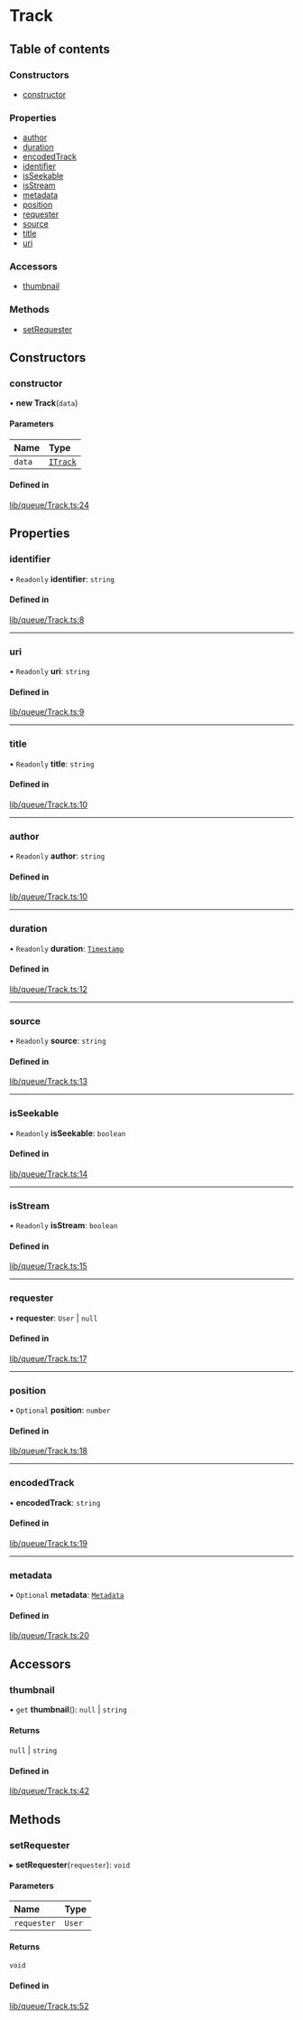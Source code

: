 # Track

## Table of contents

### Constructors

- [constructor](Track.md#constructor)

### Properties

- [author](Track.md#author)
- [duration](Track.md#duration)
- [encodedTrack](Track.md#encodedtrack)
- [identifier](Track.md#identifier)
- [isSeekable](Track.md#isseekable)
- [isStream](Track.md#isstream)
- [metadata](Track.md#metadata)
- [position](Track.md#position)
- [requester](Track.md#requester)
- [source](Track.md#source)
- [title](Track.md#title)
- [uri](Track.md#uri)

### Accessors

- [thumbnail](Track.md#thumbnail)

### Methods

- [setRequester](Track.md#setrequester)

## Constructors

### constructor

• **new Track**(`data`)

#### Parameters

| Name | Type |
| :------ | :------ |
| `data` | [`ITrack`](../types/interfaces/Track.types.ITrack.md) |

#### Defined in

[lib/queue/Track.ts:24](https://github.com/hmes98318/LavaShark/blob/129784c9/src/lib/queue/Track.ts#L24)

## Properties

### identifier

• `Readonly` **identifier**: `string`

#### Defined in

[lib/queue/Track.ts:8](https://github.com/hmes98318/LavaShark/blob/129784c9/src/lib/queue/Track.ts#L8)

___

### uri

• `Readonly` **uri**: `string`

#### Defined in

[lib/queue/Track.ts:9](https://github.com/hmes98318/LavaShark/blob/129784c9/src/lib/queue/Track.ts#L9)

___

### title

• `Readonly` **title**: `string`

#### Defined in

[lib/queue/Track.ts:10](https://github.com/hmes98318/LavaShark/blob/129784c9/src/lib/queue/Track.ts#L10)

___

### author

• `Readonly` **author**: `string`

#### Defined in

[lib/queue/Track.ts:10](https://github.com/hmes98318/LavaShark/blob/129784c9/src/lib/queue/Track.ts#L10)

___

### duration

• `Readonly` **duration**: [`Timestamp`](../types/interfaces/Track.types.Timestamp.md)

#### Defined in

[lib/queue/Track.ts:12](https://github.com/hmes98318/LavaShark/blob/129784c9/src/lib/queue/Track.ts#L12)

___

### source

• `Readonly` **source**: `string`

#### Defined in

[lib/queue/Track.ts:13](https://github.com/hmes98318/LavaShark/blob/129784c9/src/lib/queue/Track.ts#L13)

___

### isSeekable

• `Readonly` **isSeekable**: `boolean`

#### Defined in

[lib/queue/Track.ts:14](https://github.com/hmes98318/LavaShark/blob/129784c9/src/lib/queue/Track.ts#L14)

___

### isStream

• `Readonly` **isStream**: `boolean`

#### Defined in

[lib/queue/Track.ts:15](https://github.com/hmes98318/LavaShark/blob/129784c9/src/lib/queue/Track.ts#L15)

___

### requester

• **requester**: `User` | `null`

#### Defined in

[lib/queue/Track.ts:17](https://github.com/hmes98318/LavaShark/blob/129784c9/src/lib/queue/Track.ts#L17)

___

### position

• `Optional` **position**: `number`

#### Defined in

[lib/queue/Track.ts:18](https://github.com/hmes98318/LavaShark/blob/129784c9/src/lib/queue/Track.ts#L18)

___

### encodedTrack

• **encodedTrack**: `string`

#### Defined in

[lib/queue/Track.ts:19](https://github.com/hmes98318/LavaShark/blob/129784c9/src/lib/queue/Track.ts#L19)

___

### metadata

• `Optional` **metadata**: [`Metadata`](../types/LavaShark.types.md#metadata)

#### Defined in

[lib/queue/Track.ts:20](https://github.com/hmes98318/LavaShark/blob/129784c9/src/lib/queue/Track.ts#L20)

## Accessors

### thumbnail

• `get` **thumbnail**(): ``null`` \| `string`

#### Returns

``null`` \| `string`

#### Defined in

[lib/queue/Track.ts:42](https://github.com/hmes98318/LavaShark/blob/129784c9/src/lib/queue/Track.ts#L42)

## Methods

### setRequester

▸ **setRequester**(`requester`): `void`

#### Parameters

| Name | Type |
| :------ | :------ |
| `requester` | `User` |

#### Returns

`void`

#### Defined in

[lib/queue/Track.ts:52](https://github.com/hmes98318/LavaShark/blob/129784c9/src/lib/queue/Track.ts#L52)
